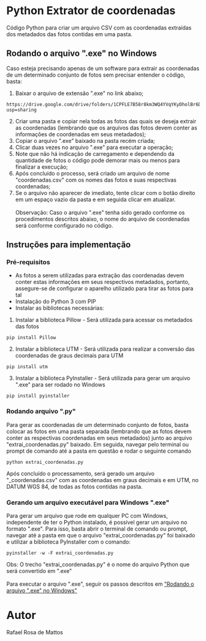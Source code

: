 # Python Extrator de coordenadas 
Código Python para criar um arquivo CSV com as coordenadas extraídas dos metadados das fotos contidas em uma pasta.

## Rodando o arquivo ".exe" no Windows
Caso esteja precisando apenas de um software para extrair as coordenadas de um determinado conjunto de fotos sem precisar entender o código, basta:
1. Baixar o arquivo de extensão ".exe" no link abaixo;
```
https://drive.google.com/drive/folders/1CPFLE7B58r8km3WQ4YVqYKyDholBr6De?usp=sharing
```
2. Criar uma pasta e copiar nela todas as fotos das quais se deseja extrair as coordenadas (lembrando que os arquivos das fotos devem conter as informações de coordenadas em seus metadados);
3. Copiar o arquivo ".exe" baixado na pasta recém criada;
4. Clicar duas vezes no arquivo ".exe" para executar a operação;
5. Note que não há indicação de carregamento e dependendo da quantidade de fotos o código pode demorar mais ou menos para finalizar a execução;
6. Após concluído o processo, será criado um arquivo de nome "coordenadas.csv" com os nomes das fotos e suas respectivas coordenadas;
7. Se o arquivo não aparecer de imediato, tente clicar com o botão direito em um espaço vazio da pasta e em seguida clicar em atualizar.<br/><br/>
Observação: Caso o arquivo ".exe" tenha sido gerado conforme os procedimentos descritos abaixo, o nome do arquivo de coordenadas será conforme configurado no código.

## Instruções para implementação

### Pré-requisitos
* As fotos a serem utilizadas para extração das coordenadas devem conter estas informações em seus respectivos metadados, portanto, assegure-se de configurar o aparelho utilizado para tirar as fotos para tal
* Instalação do Python 3 com PIP
* Instalar as bibliotecas necessárias:
1. Instalar a biblioteca Pillow - Será utilizada para acessar os metadados das fotos
```
pip install Pillow
```
2. Instalar a biblioteca UTM - Será utilizada para realizar a conversão das coordenadas de graus decimais para UTM
```
pip install utm
```
3. Instalar a biblioteca PyInstaller - Será utilizada para gerar um arquivo ".exe" para ser rodado no Windows
```
pip install pyinstaller
```
### Rodando arquivo ".py"
Para gerar as coordenadas de um determinado conjunto de fotos, basta colocar as fotos em uma pasta separada (lembrando que as fotos devem conter as respectivas coordenadas em seus metadados) junto ao arquivo "extrai_coordenadas.py" baixado. Em seguida, navegar pelo terminal ou prompt de comando até a pasta em questão e rodar o seguinte comando
```
python extrai_coordenadas.py
```
Após concluído o processamento, será gerado um arquivo "_coordenadas.csv" com as coordenadas em graus decimais e em UTM, no DATUM WGS 84, de todas as fotos contidas na pasta.

### Gerando um arquivo executável para Windows ".exe"
Para gerar um arquivo que rode em qualquer PC com Windows, independente de ter o Python instalado, é possível gerar um arquivo no formato ".exe". Para isso, basta abrir o terminal de comando ou prompt, navegar até a pasta em que o arquivo "extrai_coordenadas.py" foi baixado e utilizar a biblioteca PyInstaller com o comando:
```
pyinstaller -w -F extrai_coordenadas.py
```
Obs: O trecho "extrai_coordenadas.py" é o nome do arquivo Python que será convertido em ".exe"<br/><br/>
Para executar o arquivo ".exe", seguir os passos descritos em ["Rodando o arquivo ".exe" no Windows"](#rodando-o-arquivo-exe-no-windows)
# Autor
Rafael Rosa de Mattos
